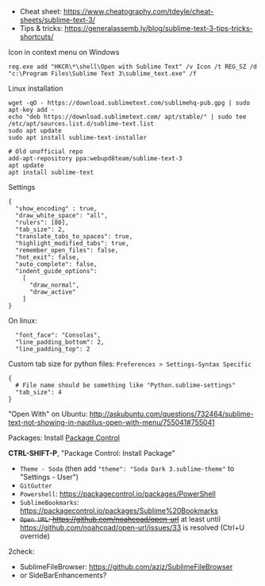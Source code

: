 * Cheat sheet: https://www.cheatography.com/tdeyle/cheat-sheets/sublime-text-3/
* Tips & tricks: https://generalassemb.ly/blog/sublime-text-3-tips-tricks-shortcuts/

Icon in context menu on Windows
```
reg.exe add "HKCR\*\shell\Open with Sublime Text" /v Icon /t REG_SZ /d "c:\Program Files\Sublime Text 3\sublime_text.exe" /f
```
Linux installation
```
wget -qO - https://download.sublimetext.com/sublimehq-pub.gpg | sudo apt-key add -
echo "deb https://download.sublimetext.com/ apt/stable/" | sudo tee /etc/apt/sources.list.d/sublime-text.list
sudo apt update
sudo apt install sublime-text-installer

# Old unofficial repo
add-apt-repository ppa:webupd8team/sublime-text-3
apt update
apt install sublime-text
```
Settings
```
{
  "show_encoding" : true,
  "draw_white_space": "all",
  "rulers": [80],
  "tab_size": 2,
  "translate_tabs_to_spaces": true,
  "highlight_modified_tabs": true,
  "remember_open_files": false,
  "hot_exit": false,
  "auto_complete": false,
  "indent_guide_options":
    [
      "draw_normal",
      "draw_active"
    ]
}
```
On linux:
```
  "font_face": "Consolas",
  "line_padding_bottom": 2,
  "line_padding_top": 2
```
Custom tab size for python files: `Preferences > Settings-Syntax Specific`
```
{
  # File name should be something like "Python.sublime-settings"
  "tab_size": 4
}
```

"Open With" on Ubuntu: http://askubuntu.com/questions/732464/sublime-text-not-showing-in-nautilus-open-with-menu/755041#755041

Packages:
Install [Package Control](https://packagecontrol.io/installation#st3)

**CTRL-SHIFT-P**, "Package Control: Install Package"

* `Theme - Soda` (then add `"theme": "Soda Dark 3.sublime-theme"` to "Settings - User")
* `GitGutter`
* `Powershell`: https://packagecontrol.io/packages/PowerShell
* `SublimeBookmarks`: https://packagecontrol.io/packages/Sublime%20Bookmarks
* ~~`Open URL`: https://github.com/noahcoad/open-url~~ at least until https://github.com/noahcoad/open-url/issues/33 is resolved (Ctrl+U override)

2check:
* SublimeFileBrowser: https://github.com/aziz/SublimeFileBrowser
* or SideBarEnhancements?
